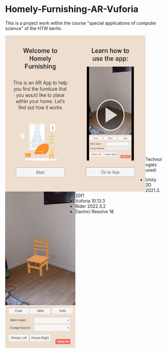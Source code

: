 # Homely-Furnishing-AR-Vuforia
 
This is a project work within the course "special applications of computer science" of the HTW berlin.


<img src="Assets/Media/screenshots/introscene.png" align="left" height="500" width="225" >
<img src="Assets/Media/screenshots/tutorialscene.png" align="left" height="500" width="225" >
<img src="Assets/Media/screenshots/mainscene.png" align="left" height="500" width="225" >

</br></br></br></br></br></br></br></br></br></br></br></br></br></br></br></br></br></br></br></br></br></br>

Technologies used:
- Unity 3D 2021.3.20f1 </br>
- Vuforia 10.13.3  </br>
- Rider 2022.3.2 </br>
- Davinci Resolve 18 </br>

